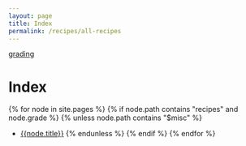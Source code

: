 ```yaml
---
layout: page
title: Index
permalink: /recipes/all-recipes
---
```

[grading](/recipes/grading)
# Index
{% for node in site.pages %}
{% if node.path contains "recipes" and node.grade %}
{% unless node.path contains "$misc" %}
- [{{node.title}}]({{node.url}})
{% endunless %}
{% endif %}
{% endfor %}